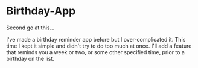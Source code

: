 # Birthday-App
Second go at this...

I've made a birthday reminder app before but I over-complicated it. This time I kept it simple and didn't try to do too much at once. 
I'll add a feature that reminds you a week or two, or some other specified time, prior to a birthday on the list.
